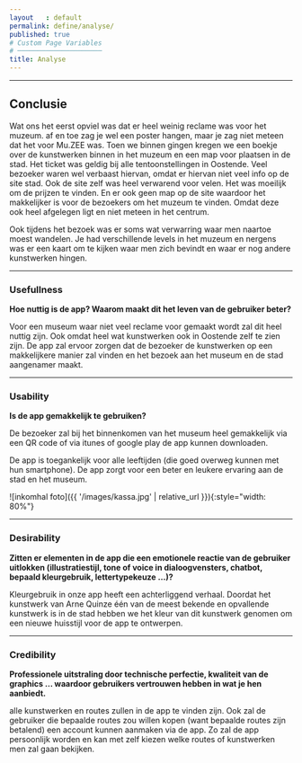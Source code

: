 ```yaml
---
layout   : default
permalink: define/analyse/
published: true
# Custom Page Variables
# ─────────────────────
title: Analyse
---
```

___ 

## Conclusie 

Wat ons het eerst opviel was dat er heel weinig reclame was voor het muzeum. af en toe zag je wel een poster hangen, maar je zag niet meteen dat het voor Mu.ZEE was. 
Toen we binnen gingen kregen we een boekje over de kunstwerken binnen in het muzeum en een map voor plaatsen in de stad. Het ticket was geldig bij alle tentoonstellingen in Oostende. 
Veel bezoeker waren wel verbaast hiervan, omdat er hiervan niet veel info op de site stad. Ook de site zelf was heel verwarend voor velen. Het was moeilijk om de prijzen te vinden. En er ook geen map op de site waardoor het makkelijker is voor de bezoekers om het muzeum te vinden. Omdat deze ook heel afgelegen ligt en niet meteen in het centrum. 

Ook tijdens het bezoek was er soms wat verwarring waar men naartoe moest wandelen. Je had verschillende levels in het muzeum en nergens was er een kaart om te kijken waar men zich bevindt en waar er nog andere kunstwerken hingen. 

____ 

### Usefullness


**Hoe nuttig is de app? Waarom maakt dit het leven van de gebruiker beter?**

Voor een museum waar niet veel reclame voor gemaakt wordt zal dit heel nuttig zijn. Ook omdat heel wat kunstwerken ook in Oostende zelf te zien zijn. De app zal ervoor zorgen dat de bezoeker de kunstwerken op een makkelijkere manier zal vinden en het bezoek aan het museum en de stad aangenamer maakt. 

____

### Usability


**Is de app gemakkelijk te gebruiken?**

De bezoeker zal bij het binnenkomen van het museum heel gemakkelijk via een QR code of via itunes of google play de app kunnen downloaden.

De app is toegankelijk voor alle leeftijden (die goed overweg kunnen met hun smartphone). De app zorgt voor een beter en leukere ervaring aan de stad en het museum.  

![inkomhal foto]({{ '/images/kassa.jpg' | relative_url }}){:style="width: 80%"}

___

### Desirability


**Zitten er elementen in de app die een emotionele reactie van de gebruiker uitlokken (illustratiestijl, tone of voice in dialoogvensters, chatbot, bepaald kleurgebruik, lettertypekeuze …)?**

Kleurgebruik in onze app heeft een achterliggend verhaal. Doordat het kunstwerk van Arne Quinze één van de meest bekende en opvallende kunstwerk is in de stad hebben we het kleur van dit kunstwerk genomen om een nieuwe huisstijl voor de app te ontwerpen. 

___

### Credibility


**Professionele uitstraling door technische perfectie, kwaliteit van de graphics … waardoor gebruikers vertrouwen hebben in wat je hen aanbiedt.**

alle kunstwerken en routes zullen in de app te vinden zijn. Ook zal de gebruiker die bepaalde routes zou willen kopen (want bepaalde routes zijn betalend) een account kunnen aanmaken via de app. Zo zal de app persoonlijk worden en kan met zelf kiezen welke routes of kunstwerken men zal gaan bekijken. 
